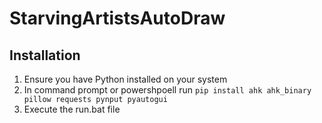 # StarvingArtistsAutoDraw
## Installation

1. Ensure you have Python installed on your system
2. In command prompt or powershpoell run `pip install ahk ahk_binary pillow requests pynput pyautogui `
3. Execute the run.bat file
